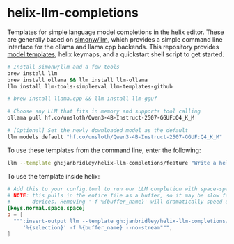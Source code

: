 # helix-llm-completions

Templates for simple language model completions in the helix editor. These are generally
based on [simonw/llm](https://github.com/simonw/llm), which provides a simple command
line interface for the ollama and llama.cpp backends. This repository provides
[model templates](https://llm.datasette.io/en/stable/templates.html#templates), helix
keymaps, and a quickstart shell script to get started.

```bash
# Install simonw/llm and a few tools
brew install llm
brew install ollama && llm install llm-ollama
llm install llm-tools-simpleeval llm-templates-github

# brew install llama.cpp && llm install llm-gguf

# Choose any LLM that fits in memory and supports tool calling
ollama pull hf.co/unsloth/Qwen3-4B-Instruct-2507-GGUF:Q4_K_M

# [Optional] Set the newly downloaded model as the default
llm models default "hf.co/unsloth/Qwen3-4B-Instruct-2507-GGUF:Q4_K_M"
```

To use these templates from the command line, enter the following:

```bash
llm --template gh:janbridley/helix-llm-completions/feature "Write a hello world script in c"
```

To use the template inside helix:

```toml
# Add this to your config.toml to run our LLM completion with space-space-p
# NOTE: this pulls in the entire file as a buffer, so it may be slow for compute-limited
#       devices. Removing '-f %{buffer_name}' will dramatically speed up processing
[keys.normal.space.space]
p = [
  """:insert-output llm --template gh:janbridley/helix-llm-completions/feature \
     '%{selection}' -f %{buffer_name} --no-stream""",
]
```
